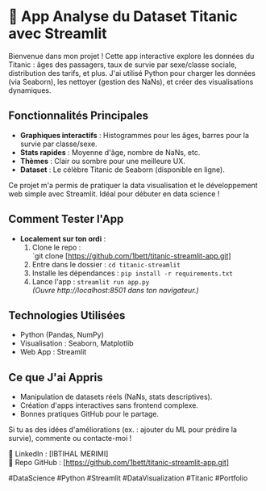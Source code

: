 # 🚢 App Analyse du Dataset Titanic avec Streamlit

Bienvenue dans mon projet ! Cette app interactive explore les données du Titanic : âges des passagers, taux de survie par sexe/classe sociale, distribution des tarifs, et plus. J'ai utilisé Python pour charger les données (via Seaborn), les nettoyer (gestion des NaNs), et créer des visualisations dynamiques.

## Fonctionnalités Principales
- **Graphiques interactifs** : Histogrammes pour les âges, barres pour la survie par classe/sexe.
- **Stats rapides** : Moyenne d'âge, nombre de NaNs, etc.
- **Thèmes** : Clair ou sombre pour une meilleure UX.
- **Dataset** : Le célèbre Titanic de Seaborn (disponible en ligne).

Ce projet m'a permis de pratiquer la data visualisation et le développement web simple avec Streamlit. Idéal pour débuter en data science !

## Comment Tester l'App

- **Localement sur ton ordi** :
  1. Clone le repo :  
     `git clone [https://github.com/1bett/titanic-streamlit-app.git]
  2. Entre dans le dossier : `cd titanic-streamlit`
  3. Installe les dépendances : `pip install -r requirements.txt`
  4. Lance l'app : `streamlit run app.py`  
     *(Ouvre http://localhost:8501 dans ton navigateur.)*

## Technologies Utilisées
- Python (Pandas, NumPy)
- Visualisation : Seaborn, Matplotlib
- Web App : Streamlit

## Ce que J'ai Appris
- Manipulation de datasets réels (NaNs, stats descriptives).
- Création d'apps interactives sans frontend complexe.
- Bonnes pratiques GitHub pour le partage.

Si tu as des idées d'améliorations (ex. : ajouter du ML pour prédire la survie), commente ou contacte-moi !

  
🔗 LinkedIn : [IBTIHAL MERIMI]  
📂 Repo GitHub : [https://github.com/1bett/titanic-streamlit-app.git]

#DataScience #Python #Streamlit #DataVisualization #Titanic #Portfolio
